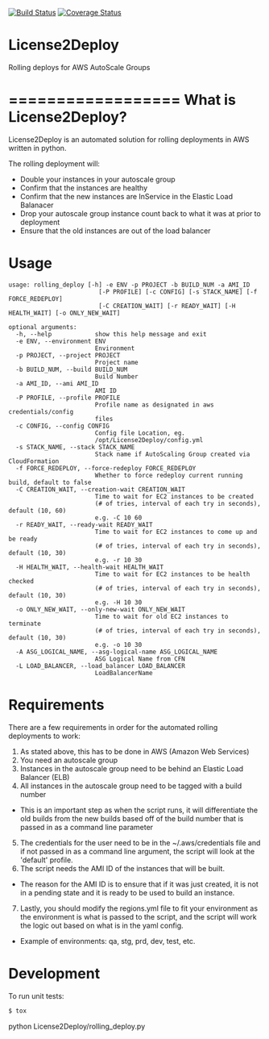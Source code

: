 [![Build Status](https://travis-ci.org/dandb/License2Deploy.svg)](https://travis-ci.org/dandb/License2Deploy)
[![Coverage Status](https://coveralls.io/repos/dandb/License2Deploy/badge.svg?branch=master&service=github)](https://coveralls.io/github/dandb/License2Deploy?branch=master)
# License2Deploy

Rolling deploys for AWS AutoScale Groups

==================
What is License2Deploy?
==================

License2Deploy is an automated solution for rolling deployments in AWS written in python.

The rolling deployment will:
 - Double your instances in your autoscale group
 - Confirm that the instances are healthy
 - Confirm that the new instances are InService in the Elastic Load Balanacer
 - Drop your autoscale group instance count back to what it was at prior to deployment
 - Ensure that the old instances are out of the load balancer

Usage
==================
```
usage: rolling_deploy [-h] -e ENV -p PROJECT -b BUILD_NUM -a AMI_ID
                         [-P PROFILE] [-c CONFIG] [-s STACK_NAME] [-f FORCE_REDEPLOY]
                         [-C CREATION_WAIT] [-r READY_WAIT] [-H HEALTH_WAIT] [-o ONLY_NEW_WAIT]

optional arguments:
  -h, --help            show this help message and exit
  -e ENV, --environment ENV
                        Environment
  -p PROJECT, --project PROJECT
                        Project name
  -b BUILD_NUM, --build BUILD_NUM
                        Build Number
  -a AMI_ID, --ami AMI_ID
                        AMI ID
  -P PROFILE, --profile PROFILE
                        Profile name as designated in aws credentials/config
                        files
  -c CONFIG, --config CONFIG
                        Config file Location, eg.
                        /opt/License2Deploy/config.yml
  -s STACK_NAME, --stack STACK_NAME
                        Stack name if AutoScaling Group created via CloudFormation
  -f FORCE_REDEPLOY, --force-redeploy FORCE_REDEPLOY
                        Whether to force redeploy current running build, default to false
  -C CREATION_WAIT, --creation-wait CREATION_WAIT
                        Time to wait for EC2 instances to be created
                        (# of tries, interval of each try in seconds), default (10, 60)
                        e.g. -C 10 60
  -r READY_WAIT, --ready-wait READY_WAIT
                        Time to wait for EC2 instances to come up and be ready
                        (# of tries, interval of each try in seconds), default (10, 30)
                        e.g. -r 10 30
  -H HEALTH_WAIT, --health-wait HEALTH_WAIT
                        Time to wait for EC2 instances to be health checked
                        (# of tries, interval of each try in seconds), default (10, 30)
                        e.g. -H 10 30
  -o ONLY_NEW_WAIT, --only-new-wait ONLY_NEW_WAIT
                        Time to wait for old EC2 instances to terminate
                        (# of tries, interval of each try in seconds), default (10, 30)
                        e.g. -o 10 30
  -A ASG_LOGICAL_NAME, --asg-logical-name ASG_LOGICAL_NAME
                        ASG Logical Name from CFN
  -L LOAD_BALANCER, --load_balancer LOAD_BALANCER
                        LoadBalancerName
```
Requirements
==================

There are a few requirements in order for the automated rolling deployments to work:

1. As stated above, this has to be done in AWS (Amazon Web Services)
2. You need an autoscale group
3. Instances in the autoscale group need to be behind an Elastic Load Balancer (ELB)
4. All instances in the autoscale group need to be tagged with a build number
  * This is an important step as when the script runs, it will differentiate the old builds
    from the new builds based off of the build number that is passed in as a command line parameter
5. The credentials for the user need to be in the ~/.aws/credentials file and if not passed in as a
   command line argument, the script will look at the 'default' profile.
6. The script needs the AMI ID of the instances that will be built.
  * The reason for the AMI ID is to ensure that if it was just created, it is not in a pending state
    and it is ready to be used to build an instance.
7. Lastly, you should modify the regions.yml file to fit your environment as the environment is what is
   passed to the script, and the script will work the logic out based on what is in the yaml config.
  * Example of environments: qa, stg, prd, dev, test, etc.

Development
============

To run unit tests:

```sh
$ tox
```

python License2Deploy/rolling_deploy.py
